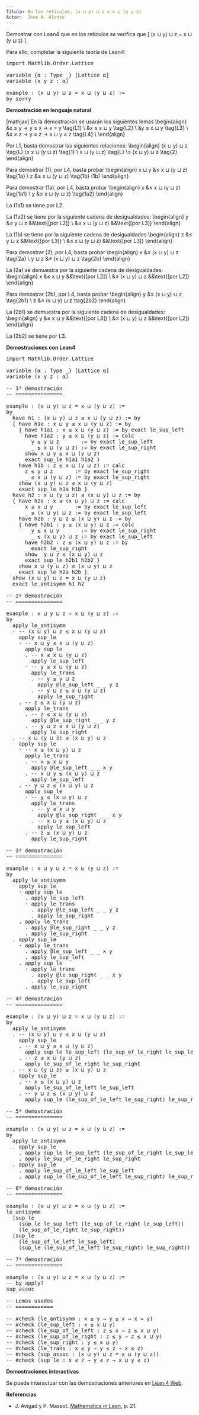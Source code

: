 ```yaml
---
Título: En los retículos, (x ⊔ y) ⊔ z = x ⊔ (y ⊔ z)
Autor:  José A. Alonso
---
```


Demostrar con Lean4 que en los retículos se verifica que
\[ (x ⊔ y) ⊔ z = x ⊔ (y ⊔ z) \]

Para ello, completar la siguiente teoría de Lean4:

<pre lang="lean">
import Mathlib.Order.Lattice

variable {α : Type _} [Lattice α]
variable (x y z : α)

example : (x ⊔ y) ⊔ z = x ⊔ (y ⊔ z) :=
by sorry
</pre>
<!--more-->

<b>Demostración en lenguaje natural</b>

[mathjax]
En la demostración se usarán los siguientes lemas
\begin{align}
   &x ≤ y → y ≤ x → x = y     \tag{L1} \\
   &x ≤ x ⊔ y                 \tag{L2} \\
   &y ≤ x ⊔ y                 \tag{L3} \\
   &x ≤ z → y ≤ z → x ⊔ y ≤ z \tag{L4} \\
\end{align}

Por L1, basta demostrar las siguientes relaciones:
\begin{align}
   (x ⊔ y) ⊔ z \tag{L} \\≤ x ⊔ (y ⊔ z)  \tag{1} \\
   x ⊔ (y ⊔ z) \tag{L} \\≤ (x ⊔ y) ⊔ z  \tag{2}
\end{align}

Para demostrar (1), por L4, basta probar
\begin{align}
   x ⊔ y &≤ x ⊔ (y ⊔ z) \tag{1a} \\
       z &≤ x ⊔ (y ⊔ z) \tag{1b}                                              (1b)
\end{align}

Para demostrar (1a), por L4, basta probar
\begin{align}
   x &≤ x ⊔ (y ⊔ z) \tag{1a1} \\
   y &≤ x ⊔ (y ⊔ z) \tag{1a2}
\end{align}

La (1a1) se tiene por L2.

La (1a2) se tiene por la siguiente cadena de desigualdades:
\begin{align}
   y &≤ y ⊔ z          &&\text{[por L2]} \\
     &≤ x ⊔ (y ⊔ z)    &&\text{[por L3]}
\end{align}

La (1b) se tiene por la siguiente cadena de desigualdades
\begin{align}
   z &≤ y ⊔ z          &&\text{[por L3]} \\
     &≤ x ⊔ (y ⊔ z)    &&\text{[por L3]}
\end{align}

Para demostrar (2), por L4, basta probar
\begin{align}
       x &≤ (x ⊔ y) ⊔ z  \tag{2a} \\
   y ⊔ z &≤ (x ⊔ y) ⊔ z  \tag{2b}
\end{align}

La (2a) se demuestra por la siguiente cadena de desigualdades:
\begin{align}
   x &≤ x ⊔ y          &&\text{[por L2]} \\
     &≤ (x ⊔ y) ⊔ z    &&\text{[por L2]}
\end{align}

Para demostrar (2b), por L4, basta probar
\begin{align}
   y &≤ (x ⊔ y) ⊔ z \tag{2b1} \\
   z &≤ (x ⊔ y) ⊔ z \tag{2b2}
\end{align}

La (2b1) se demuestra por la siguiente cadena de desigualdades:
\begin{align}
   y &≤ x ⊔ y          &&\text{[por L3]} \\
     &≤ (x ⊔ y) ⊔ z    &&\text{[por L2]}
\end{align}

La (2b2) se tiene por L3.

<b>Demostraciones con Lean4</b>

<pre lang="lean">
import Mathlib.Order.Lattice

variable {α : Type _} [Lattice α]
variable (x y z : α)

-- 1ª demostración
-- ===============

example : (x ⊔ y) ⊔ z = x ⊔ (y ⊔ z) :=
by
  have h1 : (x ⊔ y) ⊔ z ≤ x ⊔ (y ⊔ z) := by
  { have h1a : x ⊔ y ≤ x ⊔ (y ⊔ z) := by
    { have h1a1 : x ≤ x ⊔ (y ⊔ z) := by exact le_sup_left
      have h1a2 : y ≤ x ⊔ (y ⊔ z) := calc
        y ≤ y ⊔ z       := by exact le_sup_left
        _ ≤ x ⊔ (y ⊔ z) := by exact le_sup_right
      show x ⊔ y ≤ x ⊔ (y ⊔ z)
      exact sup_le h1a1 h1a2 }
    have h1b : z ≤ x ⊔ (y ⊔ z) := calc
      z ≤ y ⊔ z       := by exact le_sup_right
      _ ≤ x ⊔ (y ⊔ z) := by exact le_sup_right
    show (x ⊔ y) ⊔ z ≤ x ⊔ (y ⊔ z)
    exact sup_le h1a h1b }
  have h2 : x ⊔ (y ⊔ z) ≤ (x ⊔ y) ⊔ z := by
  { have h2a : x ≤ (x ⊔ y) ⊔ z := calc
      x ≤ x ⊔ y       := by exact le_sup_left
      _ ≤ (x ⊔ y) ⊔ z := by exact le_sup_left
    have h2b : y ⊔ z ≤ (x ⊔ y) ⊔ z := by
    { have h2b1 : y ≤ (x ⊔ y) ⊔ z := calc
        y ≤ x ⊔ y       := by exact le_sup_right
        _ ≤ (x ⊔ y) ⊔ z := by exact le_sup_left
      have h2b2 : z ≤ (x ⊔ y) ⊔ z := by
        exact le_sup_right
      show  y ⊔ z ≤ (x ⊔ y) ⊔ z
      exact sup_le h2b1 h2b2 }
    show x ⊔ (y ⊔ z) ≤ (x ⊔ y) ⊔ z
    exact sup_le h2a h2b }
  show (x ⊔ y) ⊔ z = x ⊔ (y ⊔ z)
  exact le_antisymm h1 h2

-- 2ª demostración
-- ===============

example : x ⊔ y ⊔ z = x ⊔ (y ⊔ z) :=
by
  apply le_antisymm
  · -- (x ⊔ y) ⊔ z ≤ x ⊔ (y ⊔ z)
    apply sup_le
    · -- x ⊔ y ≤ x ⊔ (y ⊔ z)
      apply sup_le
      . -- x ≤ x ⊔ (y ⊔ z)
        apply le_sup_left
      · -- y ≤ x ⊔ (y ⊔ z)
        apply le_trans
        . -- y ≤ y ⊔ z
          apply @le_sup_left _ _ y z
        . -- y ⊔ z ≤ x ⊔ (y ⊔ z)
          apply le_sup_right
    . -- z ≤ x ⊔ (y ⊔ z)
      apply le_trans
      . -- z ≤ x ⊔ (y ⊔ z)
        apply @le_sup_right _ _ y z
      . -- y ⊔ z ≤ x ⊔ (y ⊔ z)
        apply le_sup_right
  . -- x ⊔ (y ⊔ z) ≤ (x ⊔ y) ⊔ z
    apply sup_le
    · -- x ≤ (x ⊔ y) ⊔ z
      apply le_trans
      . -- x ≤ x ⊔ y
        apply @le_sup_left _ _ x y
      . -- x ⊔ y ≤ (x ⊔ y) ⊔ z
        apply le_sup_left
    . -- y ⊔ z ≤ (x ⊔ y) ⊔ z
      apply sup_le
      · -- y ≤ (x ⊔ y) ⊔ z
        apply le_trans
        . -- y ≤ x ⊔ y
          apply @le_sup_right _ _ x y
        . -- x ⊔ y ≤ (x ⊔ y) ⊔ z
          apply le_sup_left
      . -- z ≤ (x ⊔ y) ⊔ z
        apply le_sup_right

-- 3ª demostración
-- ===============

example : x ⊔ y ⊔ z = x ⊔ (y ⊔ z) :=
by
  apply le_antisymm
  · apply sup_le
    · apply sup_le
      . apply le_sup_left
      · apply le_trans
        . apply @le_sup_left _ _ y z
        . apply le_sup_right
    . apply le_trans
      . apply @le_sup_right _ _ y z
      . apply le_sup_right
  . apply sup_le
    · apply le_trans
      . apply @le_sup_left _ _ x y
      . apply le_sup_left
    . apply sup_le
      · apply le_trans
        . apply @le_sup_right _ _ x y
        . apply le_sup_left
      . apply le_sup_right

-- 4ª demostración
-- ===============

example : (x ⊔ y) ⊔ z = x ⊔ (y ⊔ z) :=
by
  apply le_antisymm
  . -- (x ⊔ y) ⊔ z ≤ x ⊔ (y ⊔ z)
    apply sup_le
    . -- x ⊔ y ≤ x ⊔ (y ⊔ z)
      apply sup_le le_sup_left (le_sup_of_le_right le_sup_left)
    . -- z ≤ x ⊔ (y ⊔ z)
      apply le_sup_of_le_right le_sup_right
  . -- x ⊔ (y ⊔ z) ≤ (x ⊔ y) ⊔ z
    apply sup_le
    . -- x ≤ (x ⊔ y) ⊔ z
      apply le_sup_of_le_left le_sup_left
    . -- y ⊔ z ≤ (x ⊔ y) ⊔ z
      apply sup_le (le_sup_of_le_left le_sup_right) le_sup_right

-- 5ª demostración
-- ===============

example : (x ⊔ y) ⊔ z = x ⊔ (y ⊔ z) :=
by
  apply le_antisymm
  . apply sup_le
    . apply sup_le le_sup_left (le_sup_of_le_right le_sup_left)
    . apply le_sup_of_le_right le_sup_right
  . apply sup_le
    . apply le_sup_of_le_left le_sup_left
    . apply sup_le (le_sup_of_le_left le_sup_right) le_sup_right

-- 6ª demostración
-- ===============

example : (x ⊔ y) ⊔ z = x ⊔ (y ⊔ z) :=
le_antisymm
  (sup_le
    (sup_le le_sup_left (le_sup_of_le_right le_sup_left))
    (le_sup_of_le_right le_sup_right))
  (sup_le
    (le_sup_of_le_left le_sup_left)
    (sup_le (le_sup_of_le_left le_sup_right) le_sup_right))

-- 7ª demostración
-- ===============

example : (x ⊔ y) ⊔ z = x ⊔ (y ⊔ z) :=
-- by apply?
sup_assoc

-- Lemas usados
-- ============

-- #check (le_antisymm : x ≤ y → y ≤ x → x = y)
-- #check (le_sup_left : x ≤ x ⊔ y)
-- #check (le_sup_of_le_left : z ≤ x → z ≤ x ⊔ y)
-- #check (le_sup_of_le_right : z ≤ y → z ≤ x ⊔ y)
-- #check (le_sup_right : y ≤ x ⊔ y)
-- #check (le_trans : x ≤ y → y ≤ z → x ≤ z)
-- #check (sup_assoc : (x ⊔ y) ⊔ z = x ⊔ (y ⊔ z))
-- #check (sup_le : x ≤ z → y ≤ z → x ⊔ y ≤ z)
</pre>

<b>Demostraciones interactivas</b>

Se puede interactuar con las demostraciones anteriores en <a href="https://lean.math.hhu.de/#url=https://raw.githubusercontent.com/jaalonso/Calculemus2/main/src/Asociatividad_del_supremo.lean" rel="noopener noreferrer" target="_blank">Lean 4 Web</a>.

<b>Referencias</b>

<ul>
<li> J. Avigad y P. Massot. <a href="https://bit.ly/3U4UjBk">Mathematics in Lean</a>, p. 21.</li>
</ul>
